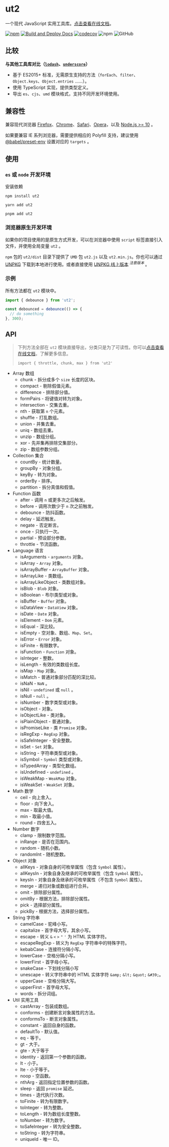# ut2

一个现代 JavaScript 实用工具库。[点击查看在线文档]。

[![npm][npm]][npm-url] [![Build and Deploy Docs](https://github.com/caijf/ut2/actions/workflows/ci.yml/badge.svg)](https://github.com/caijf/ut2/actions/workflows/ci.yml) [![codecov](https://codecov.io/gh/caijf/ut2/branch/main/graph/badge.svg?token=XKTS0H7085)](https://codecov.io/gh/caijf/ut2) ![npm](https://img.shields.io/npm/dt/ut2) ![GitHub](https://img.shields.io/github/license/caijf/ut2.svg)

## 比较

**与其他工具库对比（[`lodash`]、[`underscore`]）**

- 基于 ES2015+ 标准，无需原生支持的方法（`forEach`、`filter`、`Object.keys`、`Object.entries` ……）。
- 使用 TypeScript 实现，提供类型定义。
- 导出 `es`、`cjs`、`umd` 模块格式，支持不同开发环境使用。

## 兼容性

兼容现代浏览器 [Firefox](https://www.firefox.com.cn/)、[Chrome](https://www.google.cn/chrome/index.html)、[Safari](https://www.apple.com.cn/safari/)、[Opera](https://www.opera.com/zh-cn)，以及 [Node.js >= 10](https://nodejs.org/) 。

如果要兼容 IE 系列浏览器，需要提供相应的 Polyfill 支持，建议使用 [@babel/preset-env](https://babeljs.io/docs/babel-preset-env) 设置对应的 `targets` 。

## 使用

### `es` 或 `node` 开发环境

安装依赖

```shell
npm install ut2
```

```shell
yarn add ut2
```

```shell
pnpm add ut2
```

### 浏览器原生开发环境

如果你的项目使用的是原生方式开发，可以在浏览器中使用 `script` 标签直接引入文件，并使用全局变量 `ut2` 。

`npm` 包的 `ut2/dist` 目录下提供了 `UMD` 包 `ut2.js` 以及 `ut2.min.js`。你也可以通过 [UNPKG](https://unpkg.com/browse/ut2/dist/) 下载到本地进行使用。或者直接使用 [UNPKG 线上版本](https://unpkg.com/ut2/dist/ut2.min.js)<sup> _注意版本_ </sup>。

### 示例

所有方法都在 `ut2` 模块中。

```javascript
import { debounce } from 'ut2';

const debounced = debounce(() => {
  // do something
}, 300);
```

## API

> 下列方法全部在 `ut2` 模块直接导出，分类只是为了可读性。你可以[点击查看在线文档]，了解更多信息。
>
> `import { throttle, chunk, max } from 'ut2'`

- Array 数组
  - chunk - 拆分成多个 `size` 长度的区块。
  - compact - 剔除假值元素。
  - difference - 排除部分值。
  - formPairs - 将键值对转为对象。
  - intersection - 交集去重。
  - nth - 获取第 `n` 个元素。
  - shuffle - 打乱数组。
  - union - 并集去重。
  - uniq - 数组去重。
  - unzip - 数组分组。
  - xor - 先并集再排除交集部分。
  - zip - 数组参数分组。
- Collection 集合
  - countBy - 统计数量。
  - groupBy - 对象分组。
  - keyBy - 转为对象。
  - orderBy - 排序。
  - partition - 拆分真值和假值。
- Function 函数
  - after - 调用 `n` 或更多次之后触发。
  - before - 调用次数少于 `n` 次之前触发。
  - debounce - 防抖函数。
  - delay - 延迟触发。
  - negate - 否定断言。
  - once - 只执行一次。
  - partial - 预设部分参数。
  - throttle - 节流函数。
- Language 语言
  - isArguments - `arguments` 对象。
  - isArray - `Array` 对象。
  - isArrayBuffer - `ArrayBuffer` 对象。
  - isArrayLike - 类数组。
  - isArrayLikeObject - 类数组对象。
  - isBlob - `Blob` 对象。
  - isBoolean - 布尔类型或对象。
  - isBuffer - `Buffer` 对象。
  - isDataView - `DataView` 对象。
  - isDate - `Date` 对象。
  - isElement - `Dom` 元素。
  - isEqual - 深比较。
  - isEmpty - 空对象、数组、`Map`、`Set`。
  - isError - `Error` 对象。
  - isFinite - 有限数字。
  - isFunction - `Function` 对象。
  - isInteger - 整数。
  - isLength - 有效的类数组长度。
  - isMap - `Map` 对象。
  - isMatch - 普通对象部分匹配的深比较。
  - isNaN - `NaN` 。
  - isNil - `undefined` 或 `null` 。
  - isNull - `null` 。
  - isNumber - 数字类型或对象。
  - isObject - 对象。
  - isObjectLike - 类对象。
  - isPlainObject - 普通对象。
  - isPromiseLike - 类 `Promise` 对象。
  - isRegExp - `RegExp` 对象。
  - isSafeInteger - 安全整数。
  - isSet - `Set` 对象。
  - isString - 字符串类型或对象。
  - isSymbol - `Symbol` 类型或对象。
  - isTypedArray - 类型化数组。
  - isUndefined - `undefined` 。
  - isWeakMap - `WeakMap` 对象。
  - isWeakSet - `WeakSet` 对象。
- Math 数学
  - ceil - 向上舍入。
  - floor - 向下舍入。
  - max - 取最大值。
  - min - 取最小值。
  - round - 四舍五入。
- Number 数字
  - clamp - 限制数字范围。
  - inRange - 是否在范围内。
  - random - 随机小数。
  - randomInt - 随机整数。
- Object 对象
  - allKeys - 对象自身的可枚举属性（包含 `Symbol` 属性）。
  - allKeysIn - 对象自身及继承的可枚举属性（包含 `Symbol` 属性）。
  - keysIn - 对象自身及继承的可枚举属性（不包含 `Symbol` 属性）。
  - merge - 递归对象或数组进行合并。
  - omit - 排除部分属性。
  - omitBy - 根据方法，排除部分属性。
  - pick - 选择部分属性。
  - pickBy - 根据方法，选择部分属性。
- String 字符串
  - camelCase - 驼峰小写。
  - capitalize - 首字母大写，其余小写。
  - escape - 转义 `&` `<` `>` `"` `'` 为 HTML 实体字符。
  - escapeRegExp - 转义为 `RegExp` 字符串中的特殊字符。
  - kebabCase - 连接符分隔小写。
  - lowerCase - 空格分隔小写。
  - lowerFirst - 首字母小写。
  - snakeCase - 下划线分隔小写
  - unescape - 转义字符串中的 HTML 实体字符 `&amp;` `&lt;` `&quot;` `&#39;`。
  - upperCase - 空格分隔大写。
  - upperFirst - 首字母大写。
  - words - 拆分词组。
- Util 实用工具
  - castArray - 包装成数组。
  - conforms - 创建断言对象属性的方法。
  - conformsTo - 断言对象属性。
  - constant - 返回自身的函数。
  - defaultTo - 默认值。
  - eq - 等于。
  - gt - 大于。
  - gte - 大于等于
  - identity - 返回第一个参数的函数。
  - lt - 小于。
  - lte - 小于等于。
  - noop - 空函数。
  - nthArg - 返回指定位置参数的函数。
  - sleep - 返回 `promise` 延迟。
  - times - 迭代执行次数。
  - toFinite - 转为有限数字。
  - toInteger - 转为整数。
  - toLength - 转为数组长度整数。
  - toNumber - 转为数字。
  - toSafeInteger - 转为安全整数。
  - toString - 转为字符串。
  - uniqueId - 唯一 ID。

[npm]: https://img.shields.io/npm/v/ut2.svg
[npm-url]: https://npmjs.com/package/ut2
[`lodash`]: https://lodash.com/
[`underscore`]: https://underscorejs.org/
[点击查看在线文档]: https://caijf.github.io/ut2/index.html
